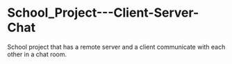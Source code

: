 # School_Project---Client-Server-Chat
School project that has a remote server and a client communicate with each other in a chat room.
